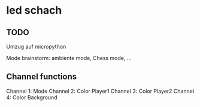 # led schach
## TODO
Umzug auf micropython

Mode brainstorm: ambiente mode, Chess mode, ...

## Channel functions
Channel 1: Mode
Channel 2: Color Player1
Channel 3: Color Player2
Channel 4: Color Background

